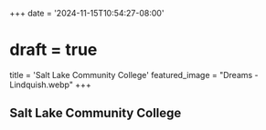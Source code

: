 +++
date = '2024-11-15T10:54:27-08:00'
# draft = true
title = 'Salt Lake Community College'
featured_image = "Dreams - Lindquish.webp"
+++

## Salt Lake Community College

